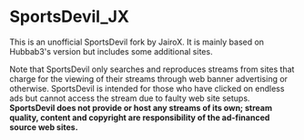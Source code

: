 # SportsDevil_JX
This is an unofficial SportsDevil fork by JairoX. It is mainly based on Hubbab3's version but includes some additional sites.

Note that SportsDevil only searches and reproduces streams from sites that charge for the viewing of their streams through web banner advertising or otherwise. SportsDevil is intended for those who have clicked on endless ads but cannot access the stream due to faulty web site setups. **SportsDevil does not provide or host any streams of its own; stream quality, content and copyright are responsibility of the ad-financed source web sites.**